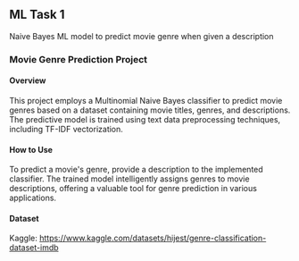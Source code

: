 ## ML Task 1
Naive Bayes ML model to predict movie genre when given a description

### Movie Genre Prediction Project

#### Overview
This project employs a Multinomial Naive Bayes classifier to predict movie genres based on a dataset containing movie titles, genres, and descriptions. The predictive model is trained using text data preprocessing techniques, including TF-IDF vectorization.

#### How to Use
To predict a movie's genre, provide a description to the implemented classifier. The trained model intelligently assigns genres to movie descriptions, offering a valuable tool for genre prediction in various applications.

#### Dataset
Kaggle: https://www.kaggle.com/datasets/hijest/genre-classification-dataset-imdb
